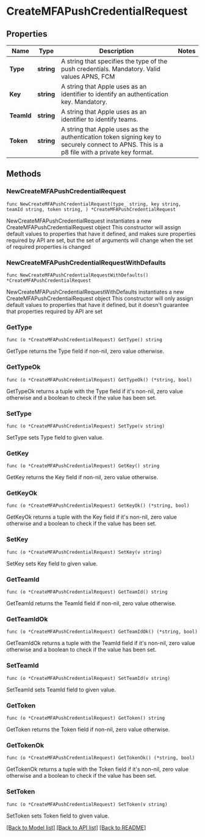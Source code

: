 # CreateMFAPushCredentialRequest

## Properties

Name | Type | Description | Notes
------------ | ------------- | ------------- | -------------
**Type** | **string** | A string that specifies the type of the push credentials. Mandatory. Valid values APNS, FCM | 
**Key** | **string** | A string that Apple uses as an identifier to identify an authentication key.  Mandatory. | 
**TeamId** | **string** | A string that Apple uses as an identifier to identify teams. | 
**Token** | **string** | A string that Apple uses as the authentication token signing key to securely connect to APNS. This is a p8 file with a private key format. | 

## Methods

### NewCreateMFAPushCredentialRequest

`func NewCreateMFAPushCredentialRequest(type_ string, key string, teamId string, token string, ) *CreateMFAPushCredentialRequest`

NewCreateMFAPushCredentialRequest instantiates a new CreateMFAPushCredentialRequest object
This constructor will assign default values to properties that have it defined,
and makes sure properties required by API are set, but the set of arguments
will change when the set of required properties is changed

### NewCreateMFAPushCredentialRequestWithDefaults

`func NewCreateMFAPushCredentialRequestWithDefaults() *CreateMFAPushCredentialRequest`

NewCreateMFAPushCredentialRequestWithDefaults instantiates a new CreateMFAPushCredentialRequest object
This constructor will only assign default values to properties that have it defined,
but it doesn't guarantee that properties required by API are set

### GetType

`func (o *CreateMFAPushCredentialRequest) GetType() string`

GetType returns the Type field if non-nil, zero value otherwise.

### GetTypeOk

`func (o *CreateMFAPushCredentialRequest) GetTypeOk() (*string, bool)`

GetTypeOk returns a tuple with the Type field if it's non-nil, zero value otherwise
and a boolean to check if the value has been set.

### SetType

`func (o *CreateMFAPushCredentialRequest) SetType(v string)`

SetType sets Type field to given value.


### GetKey

`func (o *CreateMFAPushCredentialRequest) GetKey() string`

GetKey returns the Key field if non-nil, zero value otherwise.

### GetKeyOk

`func (o *CreateMFAPushCredentialRequest) GetKeyOk() (*string, bool)`

GetKeyOk returns a tuple with the Key field if it's non-nil, zero value otherwise
and a boolean to check if the value has been set.

### SetKey

`func (o *CreateMFAPushCredentialRequest) SetKey(v string)`

SetKey sets Key field to given value.


### GetTeamId

`func (o *CreateMFAPushCredentialRequest) GetTeamId() string`

GetTeamId returns the TeamId field if non-nil, zero value otherwise.

### GetTeamIdOk

`func (o *CreateMFAPushCredentialRequest) GetTeamIdOk() (*string, bool)`

GetTeamIdOk returns a tuple with the TeamId field if it's non-nil, zero value otherwise
and a boolean to check if the value has been set.

### SetTeamId

`func (o *CreateMFAPushCredentialRequest) SetTeamId(v string)`

SetTeamId sets TeamId field to given value.


### GetToken

`func (o *CreateMFAPushCredentialRequest) GetToken() string`

GetToken returns the Token field if non-nil, zero value otherwise.

### GetTokenOk

`func (o *CreateMFAPushCredentialRequest) GetTokenOk() (*string, bool)`

GetTokenOk returns a tuple with the Token field if it's non-nil, zero value otherwise
and a boolean to check if the value has been set.

### SetToken

`func (o *CreateMFAPushCredentialRequest) SetToken(v string)`

SetToken sets Token field to given value.



[[Back to Model list]](../README.md#documentation-for-models) [[Back to API list]](../README.md#documentation-for-api-endpoints) [[Back to README]](../README.md)


